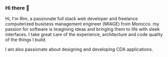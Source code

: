 ### Hi there 👋
Hi, I'm Rim, a passionate full stack web developer and freelance computerized business management engineer (MIAGE) from Morocco. my passion for software is imagining ideas and bringing them to life with sleek interfaces. I take great care of the experience, architecture and code quality of the things I build.

I am also passionate about designing and developing CDA applications.

<!--
**Rimode123/Rimode123** is a ✨ _special_ ✨ repository because its `README.md` (this file) appears on your GitHub profile.

Here are some ideas to get you started:

- 🔭 I’m currently working on ...
- 🌱 I’m currently learning ...
- 👯 I’m looking to collaborate on ...
- 🤔 I’m looking for help with ...
- 💬 Ask me about ...
- 📫 How to reach me: ...
- 😄 Pronouns: ...
- ⚡ Fun fact: ...
-->
